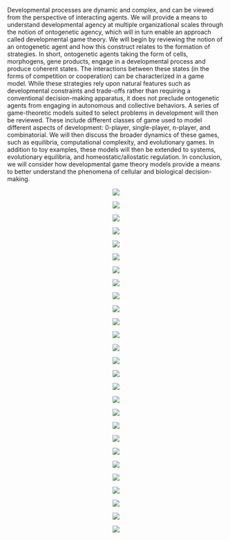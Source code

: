 Developmental processes are dynamic and complex, and can be viewed from the perspective of interacting agents. We will provide a means to understand developmental agency at multiple organizational scales through the notion of ontogenetic agency, which will in turn enable an approach called developmental game theory. We will begin by reviewing the notion of an ontogenetic agent and how this construct relates to the formation of strategies. In short, ontogenetic agents taking the form of cells, morphogens, gene products, engage in a developmental process and produce coherent states. The interactions between these states (in the forms of competition or cooperation) can be characterized in a game model. While these strategies rely upon natural features such as developmental constraints and trade-offs rather than requiring a conventional decision-making apparatus, it does not preclude ontogenetic agents from engaging in autonomous and collective behaviors. A series of game-theoretic models suited to select problems in development will then be reviewed. These include different classes of game used to model different aspects of development: 0-player, single-player, n-player, and combinatorial. We will then discuss the broader dynamics of these games, such as equilibria, computational complexity, and evolutionary games. In addition to toy examples, these models will then be extended to systems, evolutionary equilibria, and homeostatic/allostatic regulation. In conclusion, we will consider how developmental game theory models provide a means to better understand the phenomena of cellular and biological decision-making.

<P align=center>
  <IMG SRC = "https://github.com/devoworm/Proposals-Public-Lectures/blob/master/Game%20Theory%20of%20Developmental%20Processes/Slides/Slide1.png">
</P>
<P align=center>
  <IMG SRC = "https://github.com/devoworm/Proposals-Public-Lectures/blob/master/Game%20Theory%20of%20Developmental%20Processes/Slides/Slide2.png">
</P>
<P align=center>
  <IMG SRC = "https://github.com/devoworm/Proposals-Public-Lectures/blob/master/Game%20Theory%20of%20Developmental%20Processes/Slides/Slide3.png">
</P>
<P align=center>
  <IMG SRC = "https://github.com/devoworm/Proposals-Public-Lectures/blob/master/Game%20Theory%20of%20Developmental%20Processes/Slides/Slide4.png">
</P>
<P align=center>
  <IMG SRC = "https://github.com/devoworm/Proposals-Public-Lectures/blob/master/Game%20Theory%20of%20Developmental%20Processes/Slides/Slide5.png">
</P>
<P align=center>
  <IMG SRC = "https://github.com/devoworm/Proposals-Public-Lectures/blob/master/Game%20Theory%20of%20Developmental%20Processes/Slides/Slide6.png">
</P>
<P align=center>
  <IMG SRC = "https://github.com/devoworm/Proposals-Public-Lectures/blob/master/Game%20Theory%20of%20Developmental%20Processes/Slides/Slide7.png">
</P>
<P align=center>
  <IMG SRC = "https://github.com/devoworm/Proposals-Public-Lectures/blob/master/Game%20Theory%20of%20Developmental%20Processes/Slides/Slide8.png">
</P>
<P align=center>
  <IMG SRC = "https://github.com/devoworm/Proposals-Public-Lectures/blob/master/Game%20Theory%20of%20Developmental%20Processes/Slides/Slide9.png">
</P>
<P align=center>
  <IMG SRC = "https://github.com/devoworm/Proposals-Public-Lectures/blob/master/Game%20Theory%20of%20Developmental%20Processes/Slides/Slide10.png">
</P>
<P align=center>
  <IMG SRC = "https://github.com/devoworm/Proposals-Public-Lectures/blob/master/Game%20Theory%20of%20Developmental%20Processes/Slides/Slide11.png">
</P>
<P align=center>
  <IMG SRC = "https://github.com/devoworm/Proposals-Public-Lectures/blob/master/Game%20Theory%20of%20Developmental%20Processes/Slides/Slide12.png">
</P>
<P align=center>
  <IMG SRC = "https://github.com/devoworm/Proposals-Public-Lectures/blob/master/Game%20Theory%20of%20Developmental%20Processes/Slides/Slide13.png">
</P>
<P align=center>
  <IMG SRC = "https://github.com/devoworm/Proposals-Public-Lectures/blob/master/Game%20Theory%20of%20Developmental%20Processes/Slides/Slide14.png">
</P>
<P align=center>
  <IMG SRC = "https://github.com/devoworm/Proposals-Public-Lectures/blob/master/Game%20Theory%20of%20Developmental%20Processes/Slides/Slide15.png">
</P>
<P align=center>
  <IMG SRC = "https://github.com/devoworm/Proposals-Public-Lectures/blob/master/Game%20Theory%20of%20Developmental%20Processes/Slides/Slide16.png">
</P>
<P align=center>
  <IMG SRC = "https://github.com/devoworm/Proposals-Public-Lectures/blob/master/Game%20Theory%20of%20Developmental%20Processes/Slides/Slide17.png">
</P>
<P align=center>
  <IMG SRC = "https://github.com/devoworm/Proposals-Public-Lectures/blob/master/Game%20Theory%20of%20Developmental%20Processes/Slides/Slide18.png">
</P>
<P align=center>
  <IMG SRC = "https://github.com/devoworm/Proposals-Public-Lectures/blob/master/Game%20Theory%20of%20Developmental%20Processes/Slides/Slide19.png">
</P>
<P align=center>
  <IMG SRC = "https://github.com/devoworm/Proposals-Public-Lectures/blob/master/Game%20Theory%20of%20Developmental%20Processes/Slides/Slide20.png">
</P>
<P align=center>
  <IMG SRC = "https://github.com/devoworm/Proposals-Public-Lectures/blob/master/Game%20Theory%20of%20Developmental%20Processes/Slides/Slide21.png">
</P>
<P align=center>
  <IMG SRC = "https://github.com/devoworm/Proposals-Public-Lectures/blob/master/Game%20Theory%20of%20Developmental%20Processes/Slides/Slide22.png">
</P>
<P align=center>
  <IMG SRC = "https://github.com/devoworm/Proposals-Public-Lectures/blob/master/Game%20Theory%20of%20Developmental%20Processes/Slides/Slide23.png">
</P>
<P align=center>
  <IMG SRC = "https://github.com/devoworm/Proposals-Public-Lectures/blob/master/Game%20Theory%20of%20Developmental%20Processes/Slides/Slide24.png">
</P>
<P align=center>
  <IMG SRC = "https://github.com/devoworm/Proposals-Public-Lectures/blob/master/Game%20Theory%20of%20Developmental%20Processes/Slides/Slide25.png">
</P>
<P align=center>
  <IMG SRC = "https://github.com/devoworm/Proposals-Public-Lectures/blob/master/Game%20Theory%20of%20Developmental%20Processes/Slides/Slide26.png">
</P>
<P align=center>
  <IMG SRC = "https://github.com/devoworm/Proposals-Public-Lectures/blob/master/Game%20Theory%20of%20Developmental%20Processes/Slides/Slide27.png">
</P>
